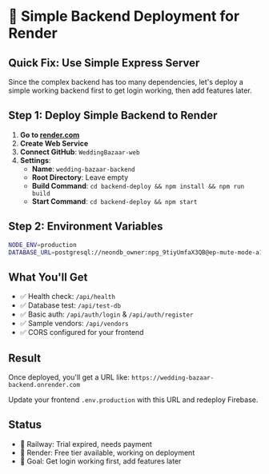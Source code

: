 # 🚀 Simple Backend Deployment for Render

## Quick Fix: Use Simple Express Server

Since the complex backend has too many dependencies, let's deploy a simple working backend first to get login working, then add features later.

## Step 1: Deploy Simple Backend to Render

1. **Go to [render.com](https://render.com)**
2. **Create Web Service**
3. **Connect GitHub**: `WeddingBazaar-web`
4. **Settings**:
   - **Name**: `wedding-bazaar-backend`
   - **Root Directory**: Leave empty
   - **Build Command**: `cd backend-deploy && npm install && npm run build`
   - **Start Command**: `cd backend-deploy && npm start`

## Step 2: Environment Variables

```bash
NODE_ENV=production
DATABASE_URL=postgresql://neondb_owner:npg_9tiyUmfaX3QB@ep-mute-mode-a1c209pi-pooler.ap-southeast-1.aws.neon.tech/neondb?sslmode=require&channel_binding=require
```

## What You'll Get

- ✅ Health check: `/api/health`
- ✅ Database test: `/api/test-db` 
- ✅ Basic auth: `/api/auth/login` & `/api/auth/register`
- ✅ Sample vendors: `/api/vendors`
- ✅ CORS configured for your frontend

## Result

Once deployed, you'll get a URL like:
`https://wedding-bazaar-backend.onrender.com`

Update your frontend `.env.production` with this URL and redeploy Firebase.

## Status
- 🚂 Railway: Trial expired, needs payment
- 🔄 Render: Free tier available, working on deployment
- 🎯 Goal: Get login working first, add features later
